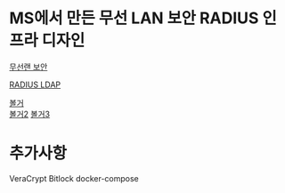 # MS에서 만든 무선 LAN 보안 RADIUS 인프라 디자인
[무선랜 보안](https://learn.microsoft.com/ko-kr/security-updates/security/20214054)

[RADIUS LDAP](https://ldap.or.kr/radius%EC%99%80-ldap-1-radius-%EB%9E%80/)

[볼거](https://totori.tistory.com/489)  
[볼거2](https://blog.alyac.co.kr/76)
[볼거3](https://download.ahnlab.com/kr/site/brochure/Brochure_V3_Net_for_Unix_Linux_Server.pdf)

# 추가사항
VeraCrypt
Bitlock
docker-compose
